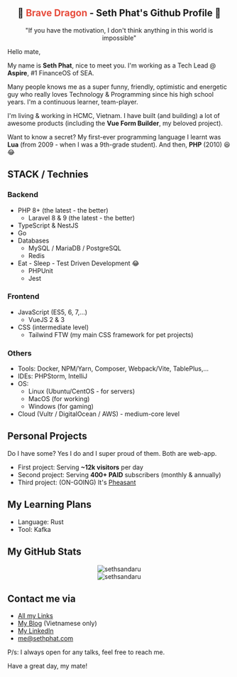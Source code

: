 <h2 align="center">
  🐉 <span style="color:#e74c3c;">Brave Dragon</span> - Seth Phat's Github Profile 👋
</h1>

<p align="center">"If you have the motivation, I don't think anything in this world is impossible"</p>

Hello mate,

My name is **Seth Phat**, nice to meet you. I'm working as a Tech Lead @ **Aspire**, #1 FinanceOS of SEA.

Many people knows me as a super funny, friendly, optimistic and energetic guy who really loves Technology & Programming since his high school years. I'm a continuous learner, team-player.

I'm living & working in HCMC, Vietnam. I have built (and building) a lot of awesome products (including the **Vue Form Builder**, my beloved project).

Want to know a secret? My first-ever programming language I learnt was **Lua** (from 2009 - when I was a 9th-grade student). And then, **PHP** (2010) 😆 😂

## STACK / Technies

### Backend
- PHP 8+ (the latest - the better)
  - Laravel 8 & 9 (the latest - the better)
- TypeScript & NestJS
- Go
- Databases
  - MySQL / MariaDB / PostgreSQL
  - Redis
- Eat - Sleep - Test Driven Development 😂
    - PHPUnit
    - Jest

### Frontend
- JavaScript (ES5, 6, 7,...)
  - VueJS 2 & 3
- CSS (intermediate level)
  - Tailwind FTW (my main CSS framework for pet projects)

### Others
- Tools: Docker, NPM/Yarn, Composer, Webpack/Vite, TablePlus,...
- IDEs: PHPStorm, IntelliJ
- OS: 
    - Linux (Ubuntu/CentOS - for servers)
    - MacOS (for working)
    - Windows (for gaming)
- Cloud (Vultr / DigitalOcean / AWS) - medium-core level

## Personal Projects 
Do I have some? Yes I do and I super proud of them. Both are web-app.

- First project: Serving **~12k visitors** per day
- Second project: Serving **400+ PAID** subscribers (monthly & annually)
- Third project: (ON-GOING) It's [Pheasant](https://github.com/sethsandaru/pheasant)

## My Learning Plans
- Language: Rust
- Tool: Kafka

## My GitHub Stats

<p align="center">
<img src="https://github-readme-stats.vercel.app/api?username=sethsandaru&show_icons=true&theme=vue-dark&count_private=true" alt="sethsandaru" /> <br />
<img src="https://github-readme-stats.vercel.app/api/top-langs/?username=sethsandaru&layout=compact&theme=vue-dark" alt="sethsandaru" /> 
</p>

## Contact me via
- [All my Links](https://bio.link/sethphat)
- [My Blog](https://sethphat.com) (Vietnamese only)
- [My LinkedIn](https://www.linkedin.com/in/sethphat/)
- me@sethphat.com

P/s: I always open for any talks, feel free to reach me.

Have a great day, my mate!
